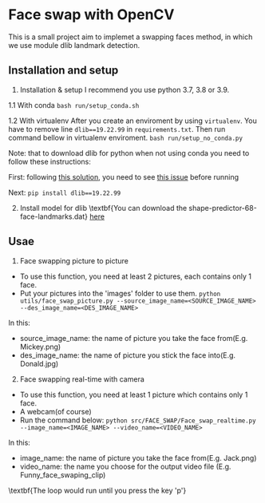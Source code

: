 # Face swap with OpenCV

This is a small project aim to implemet a swapping faces method, in which we use module dlib landmark detection.

## Installation and setup
1. Installation & setup
I recommend you use python 3.7, 3.8 or 3.9. 

1.1 With conda
`bash run/setup_conda.sh`

1.2 With virtualenv
After you create an enviroment by using `virtualenv`. You have to remove line `dlib==19.22.99` in `requirements.txt`. Then run command bellow in virtualenv enviroment.
`bash run/setup_no_conda.py`

Note: that to download dlib for python when not using conda you need to follow these instructions:

First: following [this solution](https://github.com/sachadee/Dlib), you need to see [this issue](https://github.com/sachadee/Dlib/issues/2#issue-1862541044) before running

Next: `pip install dlib==19.22.99`

2. Install model for dlib
\textbf{You can download the shape-predictor-68-face-landmarks.dat} [here](https://drive.google.com/file/d/1ysJAViqMnkVhp2Bt2pMgIYC83WsSyg71/view?usp=sharing)

## Usae
1. Face swapping picture to picture
+ To use this function, you need at least 2 pictures, each contains only 1 face.
+ Put your pictures into the 'images' folder to use them.
`python utils/face_swap_picture.py --source_image_name=<SOURCE_IMAGE_NAME> --des_image_name=<DES_IMAGE_NAME>`

In this:
+ source_image_name: the name of picture you take the face from(E.g. Mickey.png)
+ des_image_name: the name of picture you stick the face into(E.g. Donald.jpg)

2. Face swapping real-time with camera
+ To use this function, you need at least 1 picture which contains only 1 face.
+ A webcam(of course)
+ Run the command below:
`
python src/FACE_SWAP/Face_swap_realtime.py --image_name=<IMAGE_NAME> --video_name=<VIDEO_NAME> 
`

In this:
+ image_name: the name of picture you take the face from(E.g. Jack.png)
+ video_name: the name you choose for the output video file (E.g. Funny_face_swaping_clip)

\textbf{The loop would run until you press the key 'p'}
